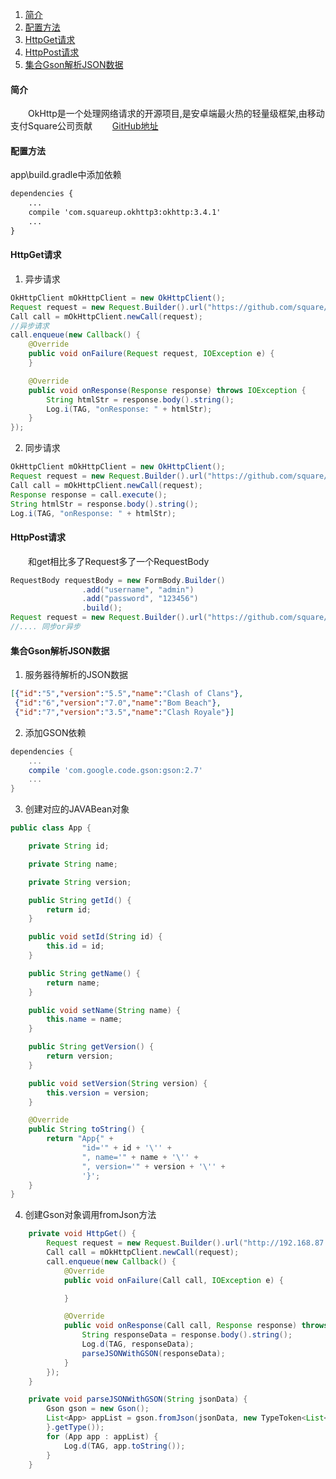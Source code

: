 1. [简介](#简介)
2. [配置方法](#配置方法)
3. [HttpGet请求](#httpget请求)
4. [HttpPost请求](#httppost请求)
5. [集合Gson解析JSON数据](#集合gson解析json数据)

#### 简介
　　OkHttp是一个处理网络请求的开源项目,是安卓端最火热的轻量级框架,由移动支付Square公司贡献
　　[GitHub地址][1]


#### 配置方法

app\build.gradle中添加依赖

``` xml
dependencies {
    ...
    compile 'com.squareup.okhttp3:okhttp:3.4.1'
    ...
}
```

#### HttpGet请求

 1. 异步请求

``` java
OkHttpClient mOkHttpClient = new OkHttpClient();
Request request = new Request.Builder().url("https://github.com/square/okhttp").build();
Call call = mOkHttpClient.newCall(request);
//异步请求
call.enqueue(new Callback() {
	@Override
	public void onFailure(Request request, IOException e) {
	}

	@Override
	public void onResponse(Response response) throws IOException {
		String htmlStr = response.body().string();
		Log.i(TAG, "onResponse: " + htmlStr);
	}
});
```

 2. 同步请求

``` java
OkHttpClient mOkHttpClient = new OkHttpClient();
Request request = new Request.Builder().url("https://github.com/square/okhttp").build();
Call call = mOkHttpClient.newCall(request);
Response response = call.execute();
String htmlStr = response.body().string();
Log.i(TAG, "onResponse: " + htmlStr);
```


#### HttpPost请求
　　和get相比多了Request多了一个RequestBody
``` java
RequestBody requestBody = new FormBody.Builder()
                .add("username", "admin")
                .add("password", "123456")
                .build();
Request request = new Request.Builder().url("https://github.com/square/okhttp").post(requestBody).build();
//.... 同步or异步
```


  [1]: https://github.com/square/okhttp
#### 集合Gson解析JSON数据

 1. 服务器待解析的JSON数据

``` json
[{"id":"5","version":"5.5","name":"Clash of Clans"},
 {"id":"6","version":"7.0","name":"Bom Beach"},
 {"id":"7","version":"3.5","name":"Clash Royale"}]
```

 2. 添加GSON依赖
 
``` gradle
dependencies {
 	...
    compile 'com.google.code.gson:gson:2.7'
    ...
}
```
 3. 创建对应的JAVABean对象

``` java
public class App {

    private String id;

    private String name;

    private String version;

    public String getId() {
        return id;
    }

    public void setId(String id) {
        this.id = id;
    }

    public String getName() {
        return name;
    }

    public void setName(String name) {
        this.name = name;
    }

    public String getVersion() {
        return version;
    }

    public void setVersion(String version) {
        this.version = version;
    }

    @Override
    public String toString() {
        return "App{" +
                "id='" + id + '\'' +
                ", name='" + name + '\'' +
                ", version='" + version + '\'' +
                '}';
    }
}
```

 4. 创建Gson对象调用fromJson方法

``` java
    private void HttpGet() {
        Request request = new Request.Builder().url("http://192.168.87.2/get_data.json").build();
        Call call = mOkHttpClient.newCall(request);
        call.enqueue(new Callback() {
            @Override
            public void onFailure(Call call, IOException e) {

            }

            @Override
            public void onResponse(Call call, Response response) throws IOException {
                String responseData = response.body().string();
                Log.d(TAG, responseData);
                parseJSONWithGSON(responseData);
            }
        });
    }

    private void parseJSONWithGSON(String jsonData) {
        Gson gson = new Gson();
        List<App> appList = gson.fromJson(jsonData, new TypeToken<List<App>>() {
        }.getType());
        for (App app : appList) {
            Log.d(TAG, app.toString());
        }
    }
```
